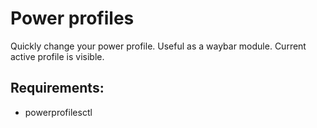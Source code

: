 # Power profiles

Quickly change your power profile. Useful as a waybar module.
Current active profile is visible. 

## Requirements:
- powerprofilesctl
